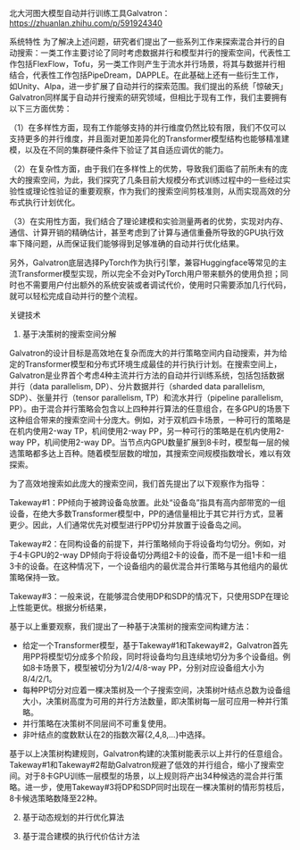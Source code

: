 

北大河图大模型自动并行训练工具Galvatron：https://zhuanlan.zhihu.com/p/591924340




系统特性
为了解决上述问题，研究者们提出了一些系列工作来探索混合并行的自动搜索：一类工作主要讨论了同时考虑数据并行和模型并行的搜索空间，代表性工作包括FlexFlow，Tofu，另一类工作则产生于流水并行场景，将其与数据并行相结合，代表性工作包括PipeDream，DAPPLE。在此基础上还有一些衍生工作，如Unity、Alpa，进一步扩展了自动并行的探索范围。我们提出的系统「惊破天」Galvatron同样属于自动并行搜索的研究领域，但相比于现有工作，我们主要拥有以下三方面优势：

（1）在多样性方面，现有工作能够支持的并行维度仍然比较有限，我们不仅可以支持更多的并行维度，并且面对更加差异化的Transformer模型结构也能够精准建模，以及在不同的集群硬件条件下验证了其自适应调优的能力。

（2）在复杂性方面，由于我们在多样性上的优势，导致我们面临了前所未有的庞大的搜索空间，为此，我们探究了几条目前大规模分布式训练过程中的一些经过实验性或理论性验证的重要观察，作为我们的搜索空间剪枝准则，从而实现高效的分布式执行计划优化。

（3）在实用性方面，我们结合了理论建模和实验测量两者的优势，实现对内存、通信、计算开销的精确估计，甚至考虑到了计算与通信重叠所导致的GPU执行效率下降问题，从而保证我们能够得到足够准确的自动并行优化结果。

另外，Galvatron底层选择PyTorch作为执行引擎，兼容Huggingface等常见的主流Transformer模型实现，所以完全不会对PyTorch用户带来额外的使用负担；同时也不需要用户付出额外的系统安装或者调试代价，使用时只需要添加几行代码，就可以轻松完成自动并行的整个流程。




关键技术
1. 基于决策树的搜索空间分解

Galvatron的设计目标是高效地在复杂而庞大的并行策略空间内自动搜索，并为给定的Transformer模型和分布式环境生成最佳的并行执行计划。在搜索空间上，Galvatron是业界首个考虑4种主流并行方法的自动并行训练系统，包括包括数据并行（data parallelism, DP）、分片数据并行（sharded data parallelism, SDP）、张量并行（tensor parallelism, TP）和流水并行（pipeline parallelism, PP）。由于混合并行策略会包含以上四种并行算法的任意组合，在多GPU的场景下这种组合带来的搜索空间十分庞大。例如，对于双机四卡场景，一种可行的策略是在机内使用2-way TP，机间使用2-way PP，另一种可行的策略是在机内使用2-way PP，机间使用2-way DP。当节点内GPU数量扩展到8卡时，模型每一层的候选策略都多达上百种。随着模型层数的增加，其搜索空间规模指数增长，难以有效探索。

为了高效地搜索如此庞大的搜索空间，我们首先提出了以下观察作为指导：

Takeway#1：PP倾向于被跨设备岛放置。此处“设备岛”指具有高内部带宽的一组设备，在绝大多数Transformer模型中，PP的通信量相比于其它并行方式，显著更少。因此，人们通常优先对模型进行PP切分并放置于设备岛之间。

Takeway#2：在同构设备的前提下，并行策略倾向于将设备均匀切分。例如，对于4卡GPU的2-way DP倾向于将设备切分两组2卡的设备，而不是一组1卡和一组3卡的设备。在这种情况下，一个设备组内的最优混合并行策略与其他组内的最优策略保持一致。

Takeway#3：一般来说，在能够混合使用DP和SDP的情况下，只使用SDP在理论上性能更优。根据分析结果，

基于以上重要观察，我们提出了一种基于决策树的搜索空间构建方法：

- 给定一个Transformer模型，基于Takeway#1和Takeway#2，Galvatron首先用PP将模型切分成多个阶段，同时将设备均匀且连续地切分为多个设备组。例如8卡场景下，模型被切分为1/2/4/8-way PP，分别对应设备组大小为8/4/2/1。
- 每种PP切分对应着一棵决策树及一个子搜索空间，决策树叶结点总数为设备组大小，决策树高度为可用的并行方法数量，即决策树每一层可应用一种并行策略。
- 并行策略在决策树不同层间不可重复使用。
- 非叶结点的度数默认在2的指数次幂{2,4,8,…}中选择。

基于以上决策树构建规则，Galvatron构建的决策树能表示以上并行的任意组合。Takeway#1和Takeway#2帮助Galvatron规避了低效的并行组合，缩小了搜索空间。对于8卡GPU训练一层模型的场景，以上规则将产出34种候选的混合并行策略。进一步，使用Takeway#3将DP和SDP同时出现在一棵决策树的情形剪枝后，8卡候选策略数降至22种。





2. 基于动态规划的并行优化算法


3. 基于混合建模的执行代价估计方法






